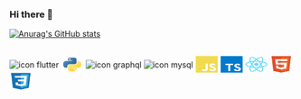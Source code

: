 ### Hi there 👋

[![Anurag's GitHub stats](https://github-readme-stats.vercel.app/api?username=Navesvjv&count_private=true&show_icons=true&theme=gotham)](https://github.com/anuraghazra/github-readme-stats)

<div style="display: inline_block"><br>
  <img align="center" alt="icon flutter" height="30" width="40" src="https://cdn.jsdelivr.net/gh/devicons/devicon/icons/flutter/flutter-original.svg"/>
  <img align="center" alt="icon python" height="30" width="40" src="https://raw.githubusercontent.com/devicons/devicon/master/icons/python/python-original.svg"/>
   <img align="center" alt="icon graphql" height="30" width="40" src="https://cdn.jsdelivr.net/gh/devicons/devicon/icons/graphql/graphql-plain.svg" />
  <img align="center" alt="icon mysql" height="30" width="40" src="https://cdn.jsdelivr.net/gh/devicons/devicon/icons/mysql/mysql-original.svg" />
  <img align="center" alt="icon js" height="30" width="40" src="https://raw.githubusercontent.com/devicons/devicon/master/icons/javascript/javascript-plain.svg"/>
  <img align="center" alt="icon ts" height="30" width="40" src="https://raw.githubusercontent.com/devicons/devicon/master/icons/typescript/typescript-plain.svg"/>
  <img align="center" alt="icon react" height="30" width="40" src="https://raw.githubusercontent.com/devicons/devicon/master/icons/react/react-original.svg"/>
  <img align="center" alt="icon html" height="30" width="40" src="https://raw.githubusercontent.com/devicons/devicon/master/icons/html5/html5-original.svg"/>
  <img align="center" alt="icon css" height="30" width="40" src="https://raw.githubusercontent.com/devicons/devicon/master/icons/css3/css3-original.svg"/> 
</div>

